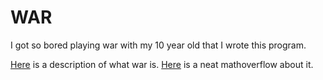 # WAR

I got so bored playing war with my 10 year old that I wrote this program.

[Here](https://www.bicyclecards.com/how-to-play/war) is a description of what war is. [Here](https://mathoverflow.net/questions/11503/does-war-have-infinite-expected-length) is a neat mathoverflow about it.
